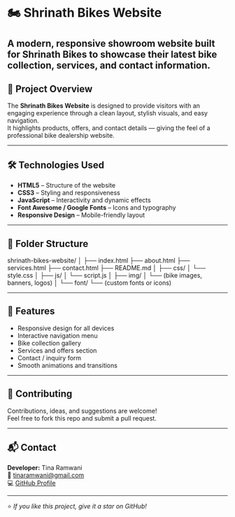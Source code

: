 # 🏍️ Shrinath Bikes Website

A modern, responsive showroom website built for **Shrinath Bikes** to showcase their latest bike collection, services, and contact information.
---

## 🧠 Project Overview
The **Shrinath Bikes Website** is designed to provide visitors with an engaging experience through a clean layout, stylish visuals, and easy navigation.  
It highlights products, offers, and contact details — giving the feel of a professional bike dealership website.

---

## 🛠️ Technologies Used
- **HTML5** – Structure of the website  
- **CSS3** – Styling and responsiveness  
- **JavaScript** – Interactivity and dynamic effects  
- **Font Awesome / Google Fonts** – Icons and typography  
- **Responsive Design** – Mobile-friendly layout

---

## 📁 Folder Structure
shrinath-bikes-website/
│
├── index.html
├── about.html
├── services.html
├── contact.html
├── README.md
│
├── css/
│ └── style.css
│
├── js/
│ └── script.js
│
├── img/
│ └── (bike images, banners, logos)
│
└── font/
└── (custom fonts or icons)


---

## 🚀 Features
- Responsive design for all devices  
- Interactive navigation menu  
- Bike collection gallery  
- Services and offers section  
- Contact / inquiry form  
- Smooth animations and transitions  

---

## 🤝 Contributing
Contributions, ideas, and suggestions are welcome!  
Feel free to fork this repo and submit a pull request.

---

## 📬 Contact
**Developer:** Tina Ramwani  
📧 [tinaramwani@gmail.com](mailto:tinaramwani@gmail.com)  
💻 [GitHub Profile](https://github.com/tinaramwani2411)

---

⭐ *If you like this project, give it a star on GitHub!*
